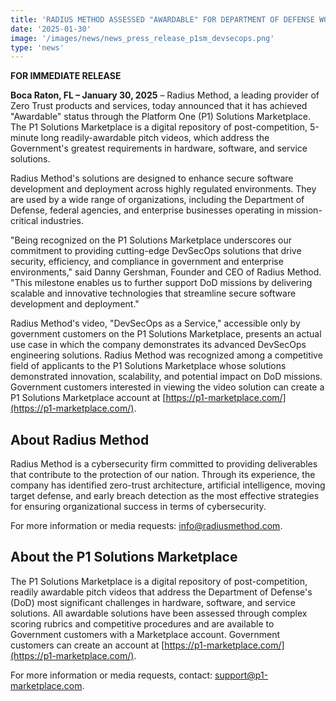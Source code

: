 ```yaml
---
title: 'RADIUS METHOD ASSESSED "AWARDABLE" FOR DEPARTMENT OF DEFENSE WORK IN THE P1 SOLUTIONS MARKETPLACE'
date: '2025-01-30'
image: '/images/news/news_press_release_p1sm_devsecops.png'
type: 'news'
---
```


**FOR IMMEDIATE RELEASE**

**Boca Raton, FL – January 30, 2025** – Radius Method, a leading provider of Zero Trust products and services, today announced that it has achieved "Awardable" status through the Platform One (P1) Solutions Marketplace. The P1 Solutions Marketplace is a digital repository of post-competition, 5-minute long readily-awardable pitch videos, which address the Government's greatest requirements in hardware, software, and service solutions.

Radius Method's solutions are designed to enhance secure software development and deployment across highly regulated environments. They are used by a wide range of organizations, including the Department of Defense, federal agencies, and enterprise businesses operating in mission-critical industries.

"Being recognized on the P1 Solutions Marketplace underscores our commitment to providing cutting-edge DevSecOps solutions that drive security, efficiency, and compliance in government and enterprise environments," said Danny Gershman, Founder and CEO of Radius Method. "This milestone enables us to further support DoD missions by delivering scalable and innovative technologies that streamline secure software development and deployment."

Radius Method's video, "DevSecOps as a Service," accessible only by government customers on the P1 Solutions Marketplace, presents an actual use case in which the company demonstrates its advanced DevSecOps engineering solutions. Radius Method was recognized among a competitive field of applicants to the P1 Solutions Marketplace whose solutions demonstrated innovation, scalability, and potential impact on DoD missions. Government customers interested in viewing the video solution can create a P1 Solutions Marketplace account at [https://p1-marketplace.com/](https://p1-marketplace.com/).

## About Radius Method
Radius Method is a cybersecurity firm committed to providing deliverables that contribute to the protection of our nation. Through its experience, the company has identified zero-trust architecture, artificial intelligence, moving target defense, and early breach detection as the most effective strategies for ensuring organizational success in terms of cybersecurity.

For more information or media requests: [info@radiusmethod.com](mailto:info@radiusmethod.com).

## About the P1 Solutions Marketplace
The P1 Solutions Marketplace is a digital repository of post-competition, readily awardable pitch videos that address the Department of Defense's (DoD) most significant challenges in hardware, software, and service solutions. All awardable solutions have been assessed through complex scoring rubrics and competitive procedures and are available to Government customers with a Marketplace account. Government customers can create an account at [https://p1-marketplace.com/](https://p1-marketplace.com/).

For more information or media requests, contact: [support@p1-marketplace.com](mailto:support@p1-marketplace.com). 